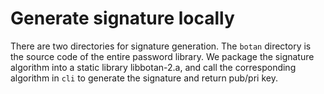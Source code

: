 # Generate signature locally
 There are two directories for signature generation. The `botan` directory is the source code of the entire password library. We package the signature algorithm into a static library libbotan-2.a, and call the corresponding algorithm in `cli` to generate the signature and return pub/pri key.

